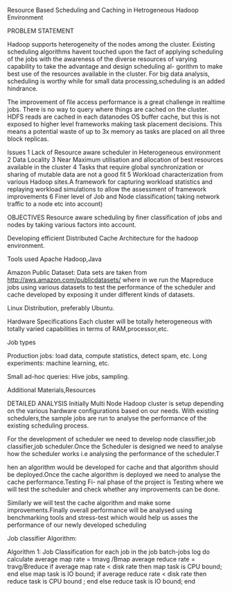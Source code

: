 Resource Based Scheduling and Caching in Hetrogeneous Hadoop Environment

PROBLEM STATEMENT

Hadoop supports heterogeneity of the nodes among the cluster. Existing scheduling algorithms havent touched upon the fact of applying scheduling of the jobs with the awareness of the diverse resources of varying capability to take the advantage and design scheduling al- gorithm to make best use of the resources available in the cluster. For big data analysis, scheduling is worthy while for small data processing,scheduling is an added hindrance.

The improvement of file access performance is a great challenge in realtime jobs. There is no way to query where things are cached on the cluster. HDFS reads are cached in each datanodes OS buffer cache, but this is not exposed to higher level frameworks making task placement decisions. This means a potential waste of up to 3x memory as tasks are placed on all three block replicas.

Issues
1 Lack of Resource aware scheduler in Heterogeneous environment
2 Data Locality
3 Near Maximum utilisation and allocation of best resources available in the cluster
4 Tasks that require global synchronization or sharing of mutable data are not a good fit
5 Workload characterization from various Hadoop sites.A framework for capturing workload statistics and replaying workload simulations to allow the assessment of framework improvements
6 Finer level of Job and Node classification( taking network traffic to a node etc into account)

OBJECTIVES
Resource aware scheduling by finer classification of jobs and nodes by taking various factors into account.

Developing efficient Distributed Cache Architecture for the hadoop environment.

Tools used
Apache Hadoop,Java

Amazon Public Dataset:
Data sets are taken from http://aws.amazon.com/publicdatasets/ where in we run the Mapreduce jobs using various datasets to test the performance of the scheduler and cache developed by exposing it under different kinds of datasets.

Linux Distribution, preferably Ubuntu.

Hardware Specifications
Each cluster will be totally heterogeneous with totally varied capabilities in terms of RAM,processor,etc.

Job types

Production jobs: load data, compute statistics, detect spam, etc. Long experiments: machine learning, etc.

Small ad-hoc queries: Hive jobs, sampling.

Additional Materials,Resources

DETAILED ANALYSIS
Initially Multi Node Hadoop cluster is setup depending on the various hardware configurations based on our needs. With existing schedulers,the sample jobs are run to analyse the performance of the existing scheduling process.

For the development of scheduler we need to develop node classifier,job classifier,job scheduler.Once the Scheduler is designed we need to analyse how the scheduler works i.e analysing the performance of the scheduler.T

hen an algorithm would be developed for cache and that algorithm should be deployed.Once the cache algorithm is deployed we need to analyse the cache performance.Testing Fi- nal phase of the project is Testing where we will test the scheduler and check whether any improvements can be done.

Similarly we will test the cache algorithm and make some improvements.Finally overall performance will be analysed using benchmarking tools and stress-test which would help us asses the performance of our newly developed scheduling

Job classifier Algorithm:

Algorithm 1: Job Classification
for each job in the job batch-jobs log 
do calculate average map rate = tmavg /Bmap average reduce rate = travg/Breduce
if average map rate < disk rate then
map task is CPU bound; 
end
else map task is IO bound;
if average reduce rate < disk rate then
reduce task is CPU bound ; 
end
else reduce task is IO bound; 
end

<Add IMAGES at APPROPRIARTE PLACES>